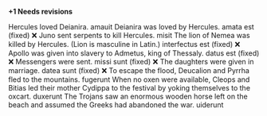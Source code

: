 **+1 Needs revisions**

Hercules loved Deianira. amauit
Deianira was loved by Hercules. amata est (fixed)  ❌
Juno sent serpents to kill Hercules. misit
The lion of Nemea was killed by Hercules. (Lion is masculine in Latin.) interfectus est (fixed) ❌
Apollo was given into slavery to Admetus, king of Thessaly. datus est (fixed)  ❌
Messengers were sent. missi sunt (fixed) ❌
The daughters were given in marriage. datea sunt (fixed) ❌
To escape the flood, Deucalion and Pyrrha fled to the mountains. fugerunt 
When no oxen were available, Cleops and Bitias led their mother Cydippa to the festival by yoking themselves to the oxcart. duxerunt
The Trojans saw an enormous wooden horse left on the beach and assumed the Greeks had abandoned the war. uiderunt
